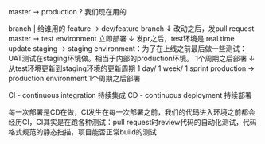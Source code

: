 master -> production ? 我们现在用的

branch | 给谁用的
feature -> dev/feature branch
  ↓ 改动之后，发pull request
master -> test environment 立即部署
  ↓ 发pr之后，test环境是 real time update
staging -> staging environment：为了在上线之前最后做一些测试：UAT测试在staging环境做。相当于内部的production环境。 1个周期之后部署
  ↓ 从test环境更新到staging环境的更新周期 1 day/ 1 week/ 1 sprint
production -> production environment 1个周期之后部署

CI - continuous integration 持续集成
CD - continuous deployment 持续部署

每一次部署是CD在做，CI发生在每一次部署之前，我们的代码进入环境之前都会经历CI，CI其实是在跑各种测试：pull request时review代码的自动化测试，代码格式规范的静态扫描，项目能否正常build的测试